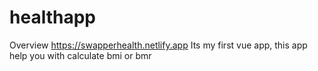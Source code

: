 # healthapp
Overview
https://swapperhealth.netlify.app
Its my first vue app, this app help you with calculate bmi or bmr
